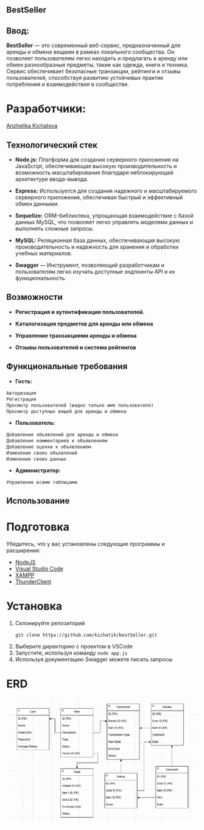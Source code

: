 ## BestSeller

## Ввод:

**BestSeller** — это современный веб-сервис, предназначенный для аренды и обмена вещами в рамках локального сообщества. Он позволяет пользователям легко находить и предлагать в аренду или обмен разнообразные предметы, такие как одежда, книги и техника. Сервис обеспечивает безопасные транзакции, рейтинги и отзывы пользователей, способствуя развитию устойчивых практик потребления и взаимодействия в сообществе.
# Разработчики:
[Anzhelika Kichatova](https://github.com/kichatik)

## Технологический стек

- **Node.js:** Платформа для создания серверного приложения на JavaScript, обеспечивающая высокую производительность и возможность масштабирования благодаря неблокирующей архитектуре ввода-вывода.

- **Express:** Используется для создания надежного и масштабируемого серверного приложения, обеспечивая быстрый и эффективный обмен данными.
  
- **Sequelize:** ORM-библиотека, упрощающая взаимодействие с базой данных MySQL, что позволяет легко управлять моделями данных и выполнять сложные запросы.

- **MySQL:** Реляционная база данных, обеспечивающая высокую производительность и надежность для хранения и обработки учебных материалов.

- **Swagger** — Инструмент, позволяющий разработчикам и пользователям легко изучать доступные эндпоинты API и их функциональность.

## Возможности
- **Регистрация и аутентификация пользователей.**

- **Каталогизация предметов для аренды или обмена**

- **Управление транзакциями аренды и обмена**

- **Отзывы пользователей и система рейтингов**

## Функциональные требования

- **Гость:**
```
Авторизация
Регистрация
Просмотр пользователей (видно только имя пользователя)
Просмотр доступных вещей для аренды и обмена
```
- **Пользователь:**
```
Добавление объявлений для аренды и обмена
Добавление комментариев к объявлениям
Добавление оценки к объявлением
Изменение своих объявлений
Изменение своих данных
```
- **Администратор:**
```
Управление всеми таблицами
```

## Использование

# Подготовка
Убедитесь, что у вас установлены следующие программы и расширения:
- [NodeJS](https://nodejs.org/en)
- [Visual Studio Code](https://code.visualstudio.com/)
- [XAMPP](https://www.apachefriends.org/ru/index.html)
- [ThunderClient](https://marketplace.visualstudio.com/items?itemName=rangav.vscode-thunder-client)

# Установка
1. Склонируйте репозиторий
   ```
   git clone https://github.com/kichatik/bestSeller.git
   ```
2. Выберите директорию с проектом в VSCode
3. Запустите, используя команду ```node app.js```
4. Используя документацию Swagger можете писать запросы

# ERD
![ERD](https://github.com/kichatik/bestSeller/blob/main/clipboard-img.png)

